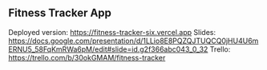 ## Fitness Tracker App

Deployed version: https://fitness-tracker-six.vercel.app
Slides: https://docs.google.com/presentation/d/1LLio8E8PQZQJTUQCQ0jHU4U6mERNU5_58FqKmRWa6pM/edit#slide=id.g2f366abc043_0_32
Trello: https://trello.com/b/30okGMAM/fitness-tracker


